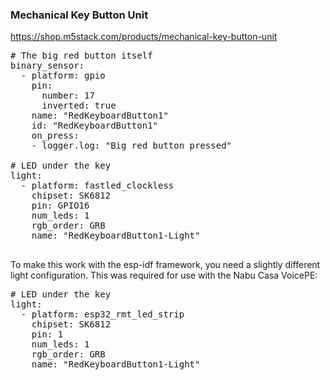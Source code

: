 ### Mechanical Key Button Unit

https://shop.m5stack.com/products/mechanical-key-button-unit

<pre>
# The big red button itself
binary_sensor:
  - platform: gpio
    pin:
      number: 17
      inverted: true
    name: "RedKeyboardButton1"
    id: "RedKeyboardButton1"
    on_press:
    - logger.log: "Big red button pressed"

# LED under the key
light:
  - platform: fastled_clockless
    chipset: SK6812
    pin: GPIO16
    num_leds: 1
    rgb_order: GRB
    name: "RedKeyboardButton1-Light"
    </pre>

To make this work with the esp-idf framework, you need a slightly different light configuration. This was required for use with the Nabu Casa VoicePE:
<pre>
# LED under the key
light:
  - platform: esp32_rmt_led_strip
    chipset: SK6812
    pin: 1
    num_leds: 1
    rgb_order: GRB
    name: "RedKeyboardButton1-Light"
</pre>
